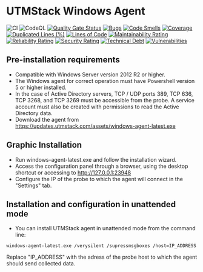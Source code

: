 # UTMStack Windows Agent
![CI](https://github.com/UTMStack/windows-agent/workflows/CI/badge.svg)
![CodeQL](https://github.com/UTMStack/windows-agent/workflows/CodeQL/badge.svg)
[![Quality Gate Status](https://qube.atlasinside.com/api/project_badges/measure?project=utmstack_windows_agent&metric=alert_status)](https://qube.atlasinside.com/dashboard?id=utmstack_windows_agent)
[![Bugs](https://qube.atlasinside.com/api/project_badges/measure?project=utmstack_windows_agent&metric=bugs)](https://qube.atlasinside.com/dashboard?id=utmstack_windows_agent)
[![Code Smells](https://qube.atlasinside.com/api/project_badges/measure?project=utmstack_windows_agent&metric=code_smells)](https://qube.atlasinside.com/dashboard?id=utmstack_windows_agent)
[![Coverage](https://qube.atlasinside.com/api/project_badges/measure?project=utmstack_windows_agent&metric=coverage)](https://qube.atlasinside.com/dashboard?id=utmstack_windows_agent)
[![Duplicated Lines (%)](https://qube.atlasinside.com/api/project_badges/measure?project=utmstack_windows_agent&metric=duplicated_lines_density)](https://qube.atlasinside.com/dashboard?id=utmstack_windows_agent)
[![Lines of Code](https://qube.atlasinside.com/api/project_badges/measure?project=utmstack_windows_agent&metric=ncloc)](https://qube.atlasinside.com/dashboard?id=utmstack_windows_agent)
[![Maintainability Rating](https://qube.atlasinside.com/api/project_badges/measure?project=utmstack_windows_agent&metric=sqale_rating)](https://qube.atlasinside.com/dashboard?id=utmstack_windows_agent)
[![Reliability Rating](https://qube.atlasinside.com/api/project_badges/measure?project=utmstack_windows_agent&metric=reliability_rating)](https://qube.atlasinside.com/dashboard?id=utmstack_windows_agent)
[![Security Rating](https://qube.atlasinside.com/api/project_badges/measure?project=utmstack_windows_agent&metric=security_rating)](https://qube.atlasinside.com/dashboard?id=utmstack_windows_agent)
[![Technical Debt](https://qube.atlasinside.com/api/project_badges/measure?project=utmstack_windows_agent&metric=sqale_index)](https://qube.atlasinside.com/dashboard?id=utmstack_windows_agent)
[![Vulnerabilities](https://qube.atlasinside.com/api/project_badges/measure?project=utmstack_windows_agent&metric=vulnerabilities)](https://qube.atlasinside.com/dashboard?id=utmstack_windows_agent)

## Pre-installation requirements

*	Compatible with Windows Server version 2012 R2 or higher.
*	The Windows agent for correct operation must have Powershell version 5 or higher installed.
*	In the case of Active Directory servers, TCP / UDP ports 389, TCP 636, TCP 3268, and TCP 3269 must be accessible from the probe. A service account must also be created with permissions to read the Active Directory data.
*	Download the agent from https://updates.utmstack.com/assets/windows-agent-latest.exe

## Graphic Installation

*	Run windows-agent-latest.exe and follow the installation wizard.
*	Access the configuration panel through a browser, using the desktop shortcut or accessing to http://127.0.0.1:23948 
*	Configure the IP of the probe to which the agent will connect in the "Settings" tab.

## Installation and configuration in unattended mode

* You can install UTMStack agent in unattended mode from the command line:
```
windows-agent-latest.exe /verysilent /supressmsgboxes /host=IP_ADDRESS
```
Replace "IP_ADDRESS" with the adress of the probe host to which the agent should send collected data.
